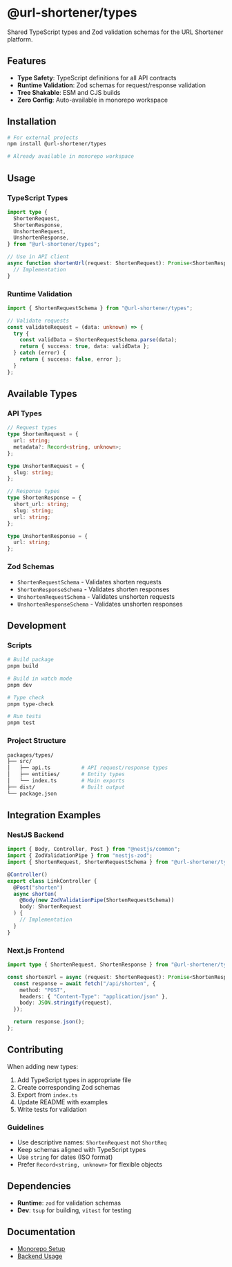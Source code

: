 # @url-shortener/types

Shared TypeScript types and Zod validation schemas for the URL Shortener platform.

## Features

- **Type Safety**: TypeScript definitions for all API contracts
- **Runtime Validation**: Zod schemas for request/response validation
- **Tree Shakable**: ESM and CJS builds
- **Zero Config**: Auto-available in monorepo workspace

## Installation

```bash
# For external projects
npm install @url-shortener/types

# Already available in monorepo workspace
```

## Usage

### TypeScript Types

```typescript
import type {
  ShortenRequest,
  ShortenResponse,
  UnshortenRequest,
  UnshortenResponse,
} from "@url-shortener/types";

// Use in API client
async function shortenUrl(request: ShortenRequest): Promise<ShortenResponse> {
  // Implementation
}
```

### Runtime Validation

```typescript
import { ShortenRequestSchema } from "@url-shortener/types";

// Validate requests
const validateRequest = (data: unknown) => {
  try {
    const validData = ShortenRequestSchema.parse(data);
    return { success: true, data: validData };
  } catch (error) {
    return { success: false, error };
  }
};
```

## Available Types

### API Types

```typescript
// Request types
type ShortenRequest = {
  url: string;
  metadata?: Record<string, unknown>;
};

type UnshortenRequest = {
  slug: string;
};

// Response types
type ShortenResponse = {
  short_url: string;
  slug: string;
  url: string;
};

type UnshortenResponse = {
  url: string;
};
```

### Zod Schemas

- `ShortenRequestSchema` - Validates shorten requests
- `ShortenResponseSchema` - Validates shorten responses
- `UnshortenRequestSchema` - Validates unshorten requests
- `UnshortenResponseSchema` - Validates unshorten responses

## Development

### Scripts

```bash
# Build package
pnpm build

# Build in watch mode
pnpm dev

# Type check
pnpm type-check

# Run tests
pnpm test
```

### Project Structure

```bash
packages/types/
├── src/
│   ├── api.ts          # API request/response types
│   ├── entities/       # Entity types
│   └── index.ts        # Main exports
├── dist/               # Built output
└── package.json
```

## Integration Examples

### NestJS Backend

```typescript
import { Body, Controller, Post } from "@nestjs/common";
import { ZodValidationPipe } from "nestjs-zod";
import { ShortenRequest, ShortenRequestSchema } from "@url-shortener/types";

@Controller()
export class LinkController {
  @Post("shorten")
  async shorten(
    @Body(new ZodValidationPipe(ShortenRequestSchema))
    body: ShortenRequest
  ) {
    // Implementation
  }
}
```

### Next.js Frontend

```typescript
import type { ShortenRequest, ShortenResponse } from "@url-shortener/types";

const shortenUrl = async (request: ShortenRequest): Promise<ShortenResponse> => {
  const response = await fetch("/api/shorten", {
    method: "POST",
    headers: { "Content-Type": "application/json" },
    body: JSON.stringify(request),
  });

  return response.json();
};
```

## Contributing

When adding new types:

1. Add TypeScript types in appropriate file
2. Create corresponding Zod schemas
3. Export from `index.ts`
4. Update README with examples
5. Write tests for validation

### Guidelines

- Use descriptive names: `ShortenRequest` not `ShortReq`
- Keep schemas aligned with TypeScript types
- Use `string` for dates (ISO format)
- Prefer `Record<string, unknown>` for flexible objects

## Dependencies

- **Runtime**: `zod` for validation schemas
- **Dev**: `tsup` for building, `vitest` for testing

## Documentation

- [Monorepo Setup](../../README.md)
- [Backend Usage](../../apps/backend/README.md)
